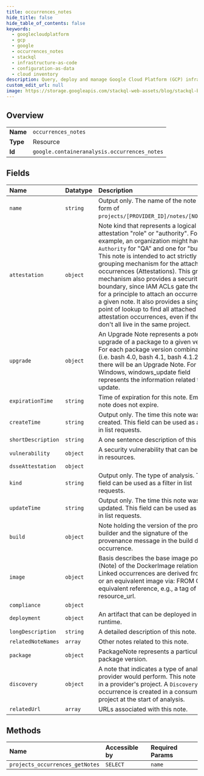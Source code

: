 ```yaml
---
title: occurrences_notes
hide_title: false
hide_table_of_contents: false
keywords:
  - googlecloudplatform
  - gcp
  - google
  - occurrences_notes
  - stackql
  - infrastructure-as-code
  - configuration-as-data
  - cloud inventory
description: Query, deploy and manage Google Cloud Platform (GCP) infrastructure and resources using SQL
custom_edit_url: null
image: https://storage.googleapis.com/stackql-web-assets/blog/stackql-blog-post-featured-image.png
---
```

  
    

## Overview
<table><tbody>
<tr><td><b>Name</b></td><td><code>occurrences_notes</code></td></tr>
<tr><td><b>Type</b></td><td>Resource</td></tr>
<tr><td><b>Id</b></td><td><code>google.containeranalysis.occurrences_notes</code></td></tr>
</tbody></table>

## Fields
| Name | Datatype | Description |
|:-----|:---------|:------------|
| `name` | `string` | Output only. The name of the note in the form of `projects/[PROVIDER_ID]/notes/[NOTE_ID]`. |
| `attestation` | `object` | Note kind that represents a logical attestation "role" or "authority". For example, an organization might have one `Authority` for "QA" and one for "build". This note is intended to act strictly as a grouping mechanism for the attached occurrences (Attestations). This grouping mechanism also provides a security boundary, since IAM ACLs gate the ability for a principle to attach an occurrence to a given note. It also provides a single point of lookup to find all attached attestation occurrences, even if they don't all live in the same project. |
| `upgrade` | `object` | An Upgrade Note represents a potential upgrade of a package to a given version. For each package version combination (i.e. bash 4.0, bash 4.1, bash 4.1.2), there will be an Upgrade Note. For Windows, windows_update field represents the information related to the update. |
| `expirationTime` | `string` | Time of expiration for this note. Empty if note does not expire. |
| `createTime` | `string` | Output only. The time this note was created. This field can be used as a filter in list requests. |
| `shortDescription` | `string` | A one sentence description of this note. |
| `vulnerability` | `object` | A security vulnerability that can be found in resources. |
| `dsseAttestation` | `object` |  |
| `kind` | `string` | Output only. The type of analysis. This field can be used as a filter in list requests. |
| `updateTime` | `string` | Output only. The time this note was last updated. This field can be used as a filter in list requests. |
| `build` | `object` | Note holding the version of the provider's builder and the signature of the provenance message in the build details occurrence. |
| `image` | `object` | Basis describes the base image portion (Note) of the DockerImage relationship. Linked occurrences are derived from this or an equivalent image via: FROM Or an equivalent reference, e.g., a tag of the resource_url. |
| `compliance` | `object` |  |
| `deployment` | `object` | An artifact that can be deployed in some runtime. |
| `longDescription` | `string` | A detailed description of this note. |
| `relatedNoteNames` | `array` | Other notes related to this note. |
| `package` | `object` | PackageNote represents a particular package version. |
| `discovery` | `object` | A note that indicates a type of analysis a provider would perform. This note exists in a provider's project. A `Discovery` occurrence is created in a consumer's project at the start of analysis. |
| `relatedUrl` | `array` | URLs associated with this note. |
## Methods
| Name | Accessible by | Required Params |
|:-----|:--------------|:----------------|
| `projects_occurrences_getNotes` | `SELECT` | `name` |
